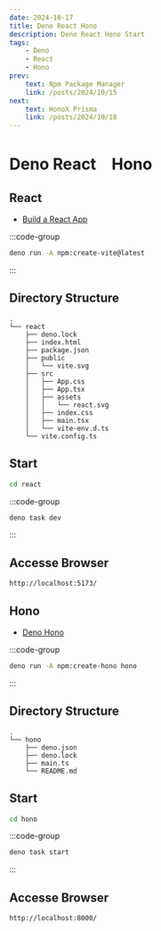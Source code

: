 ```yaml
---
date: 2024-10-17
title: Deno React Hono
description: Deno React Hono Start
tags: 
    - Deno
    - React
    - Hono
prev:
    text: Npm Package Manager
    link: /posts/2024/10/15
next:
    text: HonoX Prisma
    link: /posts/2024/10/18
---
```


# Deno React　Hono

## React

* [Build a React App](https://docs.deno.com/runtime/tutorials/how_to_with_npm/react/)

:::code-group
```sh [deno]
deno run -A npm:create-vite@latest
```
:::

## Directory Structure

```
.
└── react
    ├── deno.lock
    ├── index.html
    ├── package.json
    ├── public
    │   └── vite.svg
    ├── src
    │   ├── App.css
    │   ├── App.tsx
    │   ├── assets
    │   │   └── react.svg
    │   ├── index.css
    │   ├── main.tsx
    │   └── vite-env.d.ts
    └── vite.config.ts
```

## Start
```sh
cd react
```

:::code-group
```sh [deno]
deno task dev
```
:::

## Accesse Browser

```
http://localhost:5173/
```

## Hono

* [Deno Hono](https://hono.dev/docs/getting-started/deno)


:::code-group
```sh [deno]
deno run -A npm:create-hono hono
```
:::

## Directory Structure
```
.
└── hono
    ├── deno.json
    ├── deno.lock
    ├── main.ts
    └── README.md
```

## Start
```sh 
cd hono
```

:::code-group
```sh [deno]
deno task start
```
:::

## Accesse Browser

```
http://localhost:8000/
```